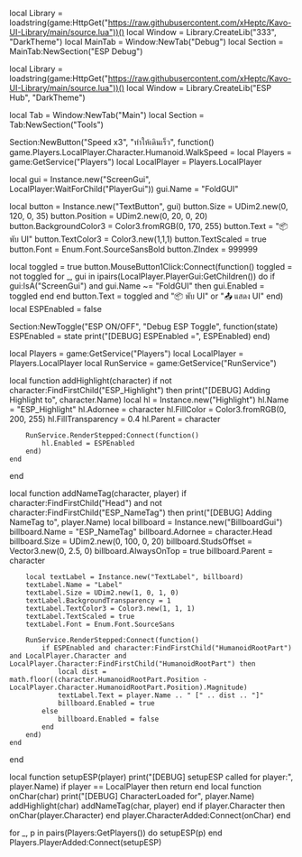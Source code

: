 
local Library = loadstring(game:HttpGet("https://raw.githubusercontent.com/xHeptc/Kavo-UI-Library/main/source.lua"))()
local Window = Library.CreateLib("333", "DarkTheme")
local MainTab = Window:NewTab("Debug")
local Section = MainTab:NewSection("ESP Debug")


local Library = loadstring(game:HttpGet("https://raw.githubusercontent.com/xHeptc/Kavo-UI-Library/main/source.lua"))()
local Window = Library.CreateLib("ESP Hub", "DarkTheme")


local Tab = Window:NewTab("Main")
local Section = Tab:NewSection("Tools")

Section:NewButton("Speed x3", "ทำให้เดินเร็ว", function()
    game.Players.LocalPlayer.Character.Humanoid.WalkSpeed = 
local Players = game:GetService("Players")
local LocalPlayer = Players.LocalPlayer

local gui = Instance.new("ScreenGui", LocalPlayer:WaitForChild("PlayerGui"))
gui.Name = "FoldGUI"

local button = Instance.new("TextButton", gui)
button.Size = UDim2.new(0, 120, 0, 35)
button.Position = UDim2.new(0, 20, 0, 20)
button.BackgroundColor3 = Color3.fromRGB(0, 170, 255)
button.Text = "📦 พับ UI"
button.TextColor3 = Color3.new(1,1,1)
button.TextScaled = true
button.Font = Enum.Font.SourceSansBold
button.ZIndex = 999999

local toggled = true
button.MouseButton1Click:Connect(function()
    toggled = not toggled
    for _, gui in ipairs(LocalPlayer.PlayerGui:GetChildren()) do
        if gui:IsA("ScreenGui") and gui.Name ~= "FoldGUI" then
            gui.Enabled = toggled
        end
    end
    button.Text = toggled and "📦 พับ UI" or "📤 แสดง UI"
end)
local ESPEnabled = false


Section:NewToggle("ESP ON/OFF", "Debug ESP Toggle", function(state)
    ESPEnabled = state
    print("[DEBUG] ESPEnabled =", ESPEnabled)
end)


local Players = game:GetService("Players")
local LocalPlayer = Players.LocalPlayer
local RunService = game:GetService("RunService")

local function addHighlight(character)
    if not character:FindFirstChild("ESP_Highlight") then
        print("[DEBUG] Adding Highlight to", character.Name)
        local hl = Instance.new("Highlight")
        hl.Name = "ESP_Highlight"
        hl.Adornee = character
        hl.FillColor = Color3.fromRGB(0, 200, 255)
        hl.FillTransparency = 0.4
        hl.Parent = character

        RunService.RenderStepped:Connect(function()
            hl.Enabled = ESPEnabled
        end)
    end
end

local function addNameTag(character, player)
    if character:FindFirstChild("Head") and not character:FindFirstChild("ESP_NameTag") then
        print("[DEBUG] Adding NameTag to", player.Name)
        local billboard = Instance.new("BillboardGui")
        billboard.Name = "ESP_NameTag"
        billboard.Adornee = character.Head
        billboard.Size = UDim2.new(0, 100, 0, 20)
        billboard.StudsOffset = Vector3.new(0, 2.5, 0)
        billboard.AlwaysOnTop = true
        billboard.Parent = character

        local textLabel = Instance.new("TextLabel", billboard)
        textLabel.Name = "Label"
        textLabel.Size = UDim2.new(1, 0, 1, 0)
        textLabel.BackgroundTransparency = 1
        textLabel.TextColor3 = Color3.new(1, 1, 1)
        textLabel.TextScaled = true
        textLabel.Font = Enum.Font.SourceSans

        RunService.RenderStepped:Connect(function()
            if ESPEnabled and character:FindFirstChild("HumanoidRootPart") and LocalPlayer.Character and LocalPlayer.Character:FindFirstChild("HumanoidRootPart") then
                local dist = math.floor((character.HumanoidRootPart.Position - LocalPlayer.Character.HumanoidRootPart.Position).Magnitude)
                textLabel.Text = player.Name .. " [" .. dist .. "]"
                billboard.Enabled = true
            else
                billboard.Enabled = false
            end
        end)
    end
end

local function setupESP(player)
    print("[DEBUG] setupESP called for player:", player.Name)
    if player == LocalPlayer then return end
    local function onChar(char)
        print("[DEBUG] CharacterLoaded for", player.Name)
        addHighlight(char)
        addNameTag(char, player)
    end
    if player.Character then onChar(player.Character) end
    player.CharacterAdded:Connect(onChar)
end


for _, p in pairs(Players:GetPlayers()) do
    setupESP(p)
end
Players.PlayerAdded:Connect(setupESP)